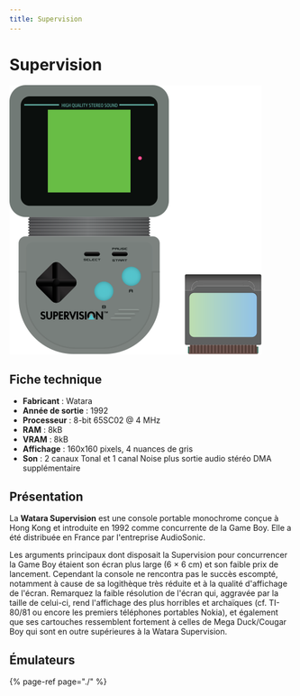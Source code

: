 ```yaml
---
title: Supervision
---
```


# Supervision

![](./supervision/supervision.svg)

## Fiche technique

* **Fabricant** : Watara
* **Année de sortie** : 1992
* **Processeur** : 8-bit 65SC02 @ 4 MHz
* **RAM** : 8kB
* **VRAM** : 8kB
* **Affichage** : 160x160 pixels, 4 nuances de gris
* **Son** : 2 canaux Tonal et 1 canal Noise plus sortie audio stéréo DMA supplémentaire

## Présentation

La **Watara Supervision** est une console portable monochrome conçue à Hong Kong et introduite en 1992 comme concurrente de la Game Boy. Elle a été distribuée en France par l'entreprise AudioSonic.

Les arguments principaux dont disposait la Supervision pour concurrencer la Game Boy étaient son écran plus large \(6 × 6 cm\) et son faible prix de lancement. Cependant la console ne rencontra pas le succès escompté, notamment à cause de sa logithèque très réduite et à la qualité d'affichage de l'écran. Remarquez la faible résolution de l'écran qui, aggravée par la taille de celui-ci, rend l'affichage des plus horribles et archaïques \(cf. TI-80/81 ou encore les premiers téléphones portables Nokia\), et également que ses cartouches ressemblent fortement à celles de Mega Duck/Cougar Boy qui sont en outre supérieures à la Watara Supervision.

## Émulateurs

{% page-ref page="./" %}


